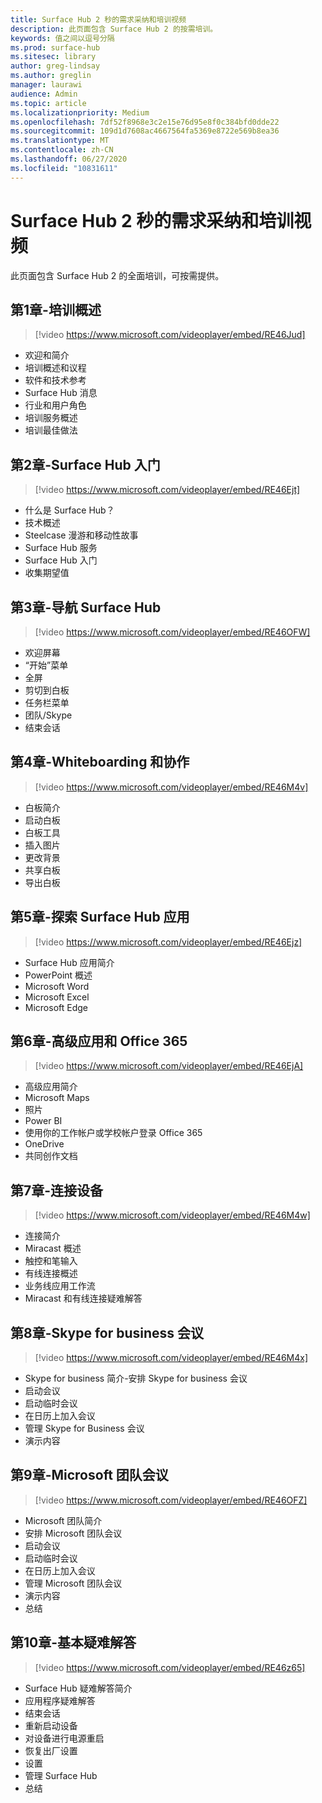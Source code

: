 ```yaml
---
title: Surface Hub 2 秒的需求采纳和培训视频
description: 此页面包含 Surface Hub 2 的按需培训。
keywords: 值之间以逗号分隔
ms.prod: surface-hub
ms.sitesec: library
author: greg-lindsay
ms.author: greglin
manager: laurawi
audience: Admin
ms.topic: article
ms.localizationpriority: Medium
ms.openlocfilehash: 7df52f8968e3c2e15e76d95e8f0c384bfd0dde22
ms.sourcegitcommit: 109d1d7608ac4667564fa5369e8722e569b8ea36
ms.translationtype: MT
ms.contentlocale: zh-CN
ms.lasthandoff: 06/27/2020
ms.locfileid: "10831611"
---
```

# Surface Hub 2 秒的需求采纳和培训视频

此页面包含 Surface Hub 2 的全面培训，可按需提供。

##  <a name="chapter-1---training-overview"></a>第1章-培训概述

> [!video https://www.microsoft.com/videoplayer/embed/RE46Jud] 

- 欢迎和简介
- 培训概述和议程
- 软件和技术参考
- Surface Hub 消息
- 行业和用户角色
- 培训服务概述
- 培训最佳做法

##  <a name="chapter-2---getting-started-with-surface-hub"></a>第2章-Surface Hub 入门

> [!video https://www.microsoft.com/videoplayer/embed/RE46Ejt] 

- 什么是 Surface Hub？
- 技术概述
- Steelcase 漫游和移动性故事
- Surface Hub 服务
- Surface Hub 入门
- 收集期望值

##  <a name="chapter-3---navigating-surface-hub"></a>第3章-导航 Surface Hub

> [!video https://www.microsoft.com/videoplayer/embed/RE46OFW] 

- 欢迎屏幕
- “开始”菜单
- 全屏
- 剪切到白板
- 任务栏菜单
- 团队/Skype
- 结束会话

##  <a name="chapter-4---whiteboarding-and-collaboration"></a>第4章-Whiteboarding 和协作

> [!video https://www.microsoft.com/videoplayer/embed/RE46M4v] 

- 白板简介
- 启动白板
- 白板工具
- 插入图片
- 更改背景
- 共享白板
- 导出白板 
 
##  <a name="chapter-5---exploring-surface-hub-apps"></a>第5章-探索 Surface Hub 应用

> [!video https://www.microsoft.com/videoplayer/embed/RE46Ejz] 

- Surface Hub 应用简介
- PowerPoint 概述
- Microsoft Word
- Microsoft Excel
- Microsoft Edge

##  <a name="chapter-6---advanced-apps-and-office-365"></a>第6章-高级应用和 Office 365

> [!video https://www.microsoft.com/videoplayer/embed/RE46EjA] 

- 高级应用简介
- Microsoft Maps
- 照片
- Power BI
- 使用你的工作帐户或学校帐户登录 Office 365
- OneDrive
- 共同创作文档

##  <a name="chapter-7---connecting-devices"></a>第7章-连接设备

> [!video https://www.microsoft.com/videoplayer/embed/RE46M4w] 

- 连接简介
- Miracast 概述
- 触控和笔输入
- 有线连接概述
- 业务线应用工作流
- Miracast 和有线连接疑难解答    
 
##  <a name="chapter-8---skype-for-business-meetings"></a>第8章-Skype for business 会议

> [!video https://www.microsoft.com/videoplayer/embed/RE46M4x] 

- Skype for business 简介-安排 Skype for business 会议
- 启动会议
- 启动临时会议
- 在日历上加入会议
- 管理 Skype for Business 会议
- 演示内容
    
##  <a name="chapter-9---microsoft-teams-meetings"></a>第9章-Microsoft 团队会议

> [!video https://www.microsoft.com/videoplayer/embed/RE46OFZ] 

- Microsoft 团队简介
- 安排 Microsoft 团队会议
- 启动会议
- 启动临时会议
- 在日历上加入会议
- 管理 Microsoft 团队会议
- 演示内容
- 总结

##  <a name="chapter-10---basic-troubleshooting"></a>第10章-基本疑难解答

> [!video https://www.microsoft.com/videoplayer/embed/RE46z65] 

- Surface Hub 疑难解答简介
- 应用程序疑难解答
- 结束会话
- 重新启动设备
- 对设备进行电源重启
- 恢复出厂设置
- 设置
- 管理 Surface Hub
- 总结